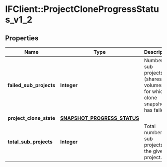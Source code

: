 # IFClient::ProjectCloneProgressStatus_v1_2

## Properties
Name | Type | Description | Notes
------------ | ------------- | ------------- | -------------
**failed_sub_projects** | **Integer** | Number of sub projects (shares and volumes) for which clone snapshot has failed. | [optional] 
**project_clone_state** | [**SNAPSHOT_PROGRESS_STATUS**](SNAPSHOT_PROGRESS_STATUS.md) |  | [optional] 
**total_sub_projects** | **Integer** | Total number of sub projects for the given project. | [optional] 


